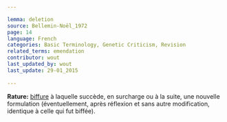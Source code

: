 ```yaml
---

lemma: deletion
source: Bellemin-Noël_1972
page: 14 
language: French
categories: Basic Terminology, Genetic Criticism, Revision
related_terms: emendation
contributor: wout
last_updated_by: wout
last_update: 29-01_2015
        
---
```


**Rature:** [biffure](cancellationMark.html) à laquelle succède, en surcharge ou à la suite, une nouvelle formulation (éventuellement, après réflexion et sans autre modification, identique à celle qui fut biffée).

